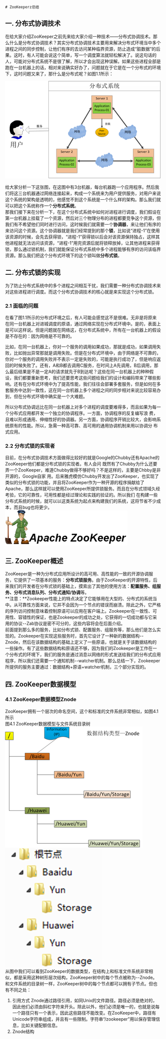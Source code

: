    # ZooKeeperz总结
## 一. 分布式协调技术
在给大家介绍ZooKeeper之前先来给大家介绍一种技术——分布式协调技术。那么什么是分布式协调技术？其实分布式协调技术主要用来解决分布式环境当中多个进程之间的同步控制，让他们有序的去访问某种临界资源，防止造成“脏数据”的后果。这时，有人可能会说这个简单，写一个调度算法就轻松解决了。说这句话的人，可能对分布式系统不是很了解，所以才会出现这种误解。如果这些进程全部是跑在一台机器上的话，相对来说确实好办了，问题就在于它是在一个分布式的环境下，这时问题又来了，那什么是分布式呢？如图1.1所示：

![1.1](images/1.1.png)  

给大家分析一下这张图，在这图中有3台机器，每台机器跑一个应用程序。然后我们将这三台机器通过网络连接起来，构成一个系统来为用户提供服务，对用户来说这个系统的架构是透明的，他感觉不到这个系统是一个什么样的架构。那么我们就可以把这个系统称作一个**分布式系统**。  
那我们接下来在分析一下，在这个分布式系统中如何对进程进行调度，我们假设在第一台机器上挂载了一个资源，然后对三个物理分布的进程都要竞争这个资源，但我们有不希望他们同时进行访问，这时候我们就需要一个**协调器**，来让他们有序的来访问这个资源。这个协调器就是我们经常提到的那个**锁**，比如说“进程-1”在使用该资源的时候，会先去获得锁，“进程-1”获得锁以后会对该资源保持独占，这样其他进程就无法访问该资源，“进程-1”用完资源后就将锁释放掉，让其他进程来获得锁，那么通过锁机制，我们就能保证分布式系统中多个进程能够有序的访问该临界资源。那么我们把这个分布式环境下的这个锁叫做**分布式锁**。
## 二. 分布式锁的实现
为了防止分布式系统中的多个进程之间相互干扰，我们需要一种分布式协调技术来对这些进程进行调度。而这个分布式协调技术的核心就是来实现这个分布式锁。
### 2.1 面临的问题
在看了图1.1所示的分布式环境之后，有人可能会感觉这不是很难。无非是将原来在同一台机器上对进城调度的原语，通过网络实现在分布式环境中。是的，表面上是可以这样说。但是问题就在网络这，在分布式系统中，所有在一台机器上的假设是不存在的：因为网络是不可靠的。  

比如，在同一台机器上，你对一个服务的调用如果成功，那就是成功，如果调用失败，比如抛出异常那就是调用失败。但是在分布式环境中，由于网络是不可靠的，你对一个服务的调用失败并不表示一定是失败的，可能是执行成功了，但是响应返回的时候失败了。还有，A和B都去调用C服务，在时间上A先调用，B后调用，那么最后结果是不是一定A的请求就先于B到达呢？这些在同一台机器上的种种假设，我们都要重新思考，我们还要思考这些问题给我们的设计和编码带来了哪些影响。还有在分布式环境中为了提高性能，我们往往会部署多套服务，但是如何在多套服务中达到一致性，这在同一台机器上多个进程之间的同步相对来说比较容易办到，但在分布式环境中确实是一个大难题。  

所以分布式协调远比在同一台机器上对多个进程的调度要难得多，而且如果为每一个分布式应用都开发一个独立的协调程序。一方面，协调程序的反复编写浪 费，且难以形成通用、伸缩性好的协调器。另一方面，协调程序开销比较大，会影响系统原有的性能。所以，急需一种高可靠、高可用的通用协调机制来用以协调分 布式应用。
### 2.2 分布式锁的实现者
目前，在分布式协调技术方面做得比较好的就是Google的Chubby还有Apache的ZooKeeper他们都是分布式锁的实现者。有人会问 既然有了Chubby为什么还要弄一个ZooKeeper，难道Chubby做得不够好吗？不是这样的，主要是Chbby是非开源的，Google自家 用。后来雅虎模仿Chubby开发出了ZooKeeper，也实现了类似的分布式锁的功能，并且将ZooKeeper作为一种开源的程序捐献给了 Apache，那么这样就可以使用ZooKeeper所提供锁服务。而且在分布式领域久经考验，它的可靠性，可用性都是经过理论和实践的验证的。所以我们 在构建一些分布式系统的时候，就可以以这类系统为起点来构建我们的系统，这将节省不少成本，而且bug也将更少。  
![2.1](images/2.1.png)  
## 三. ZooKeeper概述
ZooKeeper是一种为分布式应用所设计的高可用、高性能的一致的开源协调服务，它提供了一项基本的服务：**分布式锁服务**。由于ZooKeeper的开源特性，后来我们的开发者在分布式锁的基础上，摸索出了其他的使用方法：**配置服务、组服务、分布式消息队列、分布式通知/协调**等。  
**注意：**Zookeeper性能上的特点决定了它能够用在大型的、分布式的系统当中。从可靠性方面来说，它并不会因为一个节点的错误而崩溃。除此之外，它严格的序列访问控制意味着控制原语可以应用在客户端上。Zookeeper在一致性、可用性、容错性的保证，也是Zookeeper的成功之处，它获得的一切成功都与它采用的协议--Zab协议是密不可分的，这些内容将会在后面介绍。  
前面提到那么多的服务，比如分布式锁、配置服务、组服务等，那么他们是怎么实现的。Zookeeper在实现这些服务时，首先它设计了一种新的数据结构--Znode，然后在该数据结构的基础上定义了一些原语，也就是关于该数据结构的一些操作。有了这些数据结构和原语还不够，因为我们的Zookeeper是工作在一个分布式的环境下，我们的服务是通过消息以网络的形式发送给我们的分布式应用程序，所以我们还需要一个通知机制--watcher机制。那么总结一下，Zookeeper所提供的服务主要通过：数据结构+原语+watcher机制，三个部分实现的。
## 四. ZooKeeper数据模型
### 4.1 ZooKeeper数据模型Znode
ZooKeeper拥有一个层次的命名空间，这个和标准的文件系统非常相似，如图4.1所示  
图4.1 ZooKeeper数据模型与文件系统目录树  
![4.1](images/4.1.png)![4.2](images/4.2.png)  
从图中我们可以看到ZooKeeper的数据类型，在结构上和标准文件系统非常相似，都是采用这种树形层次结构，ZooKeeper树中的每个节点被称为--Znode。和文件系统的目录树一样，ZooKeeper树中的每个节点都可以拥有子节点。但也有不同之处：  
1. 引用方式
Znode通过路径引用，如同Unix的文件路径。路径必须是绝对的，因此他们必须由斜杠字符来开头。除此以外，他们必须是唯一的，也就是说每一个路径只有一个表示，因此这些路径不能改变。在ZooKeeper中，路径有Unicode字符串组成，并且有一些限制。字符串“/zookeeper”用以保存管理信息，比如关键配额信息。
2. Znode结构




